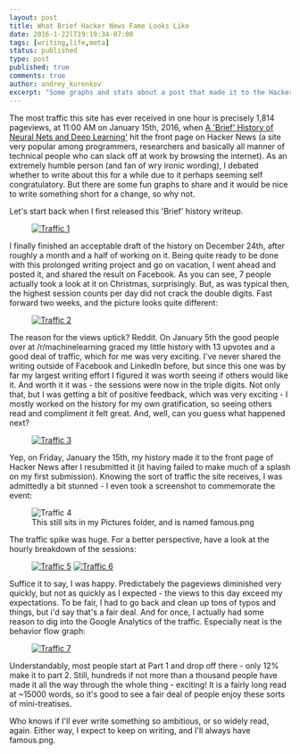 ```yaml
---
layout: post
title: What Brief Hacker News Fame Looks Like
date: 2016-1-22lT19:19:34-07:00
tags: [writing,life,meta]
status: published
type: post
published: true
comments: true
author: andrey_kurenkov
excerpt: "Some graphs and stats about a post that made it to the Hacker News front page"
---
```

The most traffic this site has ever received in one hour is precisely 1,814 pageviews, at 11:00 AM on January 15th, 2016, when [A 'Brief' History of Neural Nets and Deep Learning'](http://www.andreykurenkov.com/writing/a-brief-history-of-neural-nets-and-deep-learning/) hit the front page on Hacker News (a site very popular among programmers, researchers and basically all manner of technical people who can slack off at work by browsing the internet). As an extremely humble person (and fan of wry ironic wording), I debated whether to write about this for a while due to it perhaps seeming self congratulatory. But there are some fun graphs to share and it would be nice to write something short for a change, so why not.

Let's start back when I first released this 'Brief' history writeup. 

<figure>
   <a href="{{ site.url }}/writing/images/2016-1-21-what-brief-hacker-news-fame-looks-like/1-traffic.png"> <img class="postimage" src="{{ site.url }}/writing/images/2016-1-21-what-brief-hacker-news-fame-looks-like/1-traffic.png" alt="Traffic 1"/> </a> 
</figure>

I finally finished an acceptable draft of the history on December 24th, after roughly a month and a half of working on it. Being quite ready to be done with this prolonged writing project and go on vacation, I went ahead and posted it, and shared the result on Facebook. As you can see, 7 people actually took a look at it on Christmas, surprisingly. But, as was typical then, the highest session counts per day did not crack the double digits. Fast forward two weeks, and the picture looks quite different:

<figure>
    <a href="{{ site.url }}/writing/images/2016-1-21-what-brief-hacker-news-fame-looks-like/2-traffic.png"><img class="postimage" src="{{ site.url }}/writing/images/2016-1-21-what-brief-hacker-news-fame-looks-like/2-traffic.png" alt="Traffic 2"/></a>
</figure>

The reason for the views uptick? Reddit. On January 5th the good people over at /r/machinelearning graced my little history with 13 upvotes and a good deal of traffic, which for me was very exciting. I've never shared the writing outside of Facebook and LinkedIn before, but since this one was by far my largest writing effort I figured it was worth seeing if others would like it. And worth it it was - the sessions were now in the triple digits. Not only that, but I was getting a bit of positive feedback, which was very exciting - I mostly worked on the history for my own gratification, so seeing others read and compliment it felt great. And, well, can you guess what happened next? 

<figure>
    <a href="{{ site.url }}/writing/images/2016-1-21-what-brief-hacker-news-fame-looks-like/3-traffic.png"><img class="postimage" src="{{ site.url }}/writing/images/2016-1-21-what-brief-hacker-news-fame-looks-like/3-traffic.png" alt="Traffic 3"/></a>
</figure>

Yep, on Friday, January the 15th, my history made it to the front page of Hacker News after I resubmitted it (it having failed to make much of a splash on my first submission). Knowing the sort of traffic the site receives, I was admittedly a bit stunned - I even took a screenshot to commemorate the event:

<figure>
    <img class="postimagesmall" src="{{ site.url }}/writing/images/2016-1-21-what-brief-hacker-news-fame-looks-like/4-famous.png" alt="Traffic 4"/>
    <figcaption>This still sits in my Pictures folder, and is named famous.png</figcaption>
</figure>

The traffic spike was huge. For a better perspective, have a look at the hourly breakdown of the sessions:

<figure>
    <a href="{{ site.url }}/writing/images/2016-1-21-what-brief-hacker-news-fame-looks-like/5-traffic.png"><img class="postimage" src="{{ site.url }}/writing/images/2016-1-21-what-brief-hacker-news-fame-looks-like/5-traffic.png" alt="Traffic 5"/></a>
     <a href="{{ site.url }}/writing/images/2016-1-21-what-brief-hacker-news-fame-looks-like/6-traffic.png"><img class="postimage" src="{{ site.url }}/writing/images/2016-1-21-what-brief-hacker-news-fame-looks-like/6-traffic.png" alt="Traffic 6"/></a>
</figure>

Suffice it to say, I was happy. Predictabely the pageviews diminished very quickly, but not as quickly as I expected - the views to this day exceed my expectations. To be fair, I had to go back and clean up tons of typos and things, but i'd say that's a fair deal. And for once, I actually had some reason to dig into the Google Analytics of the traffic. Especially neat is the behavior flow graph:

<figure>
     <a href="{{ site.url }}/writing/images/2016-1-21-what-brief-hacker-news-fame-looks-like/7-traffic.png"><img class="postimage" src="{{ site.url }}/writing/images/2016-1-21-what-brief-hacker-news-fame-looks-like/7-traffic.png" alt="Traffic 7"/></a>
</figure>

Understandably, most people start at Part 1 and drop off there - only 12% make it to part 2. Still, hundreds if not more than a thousand people have made it all the way through the whole thing - exciting! It is a fairly long read at ~15000 words, so it's good to see a fair deal of people enjoy these sorts of mini-treatises.

Who knows if I'll ever write something so ambitious, or so widely read, again. Either way, I expect to keep on writing, and I'll always have famous.png.
